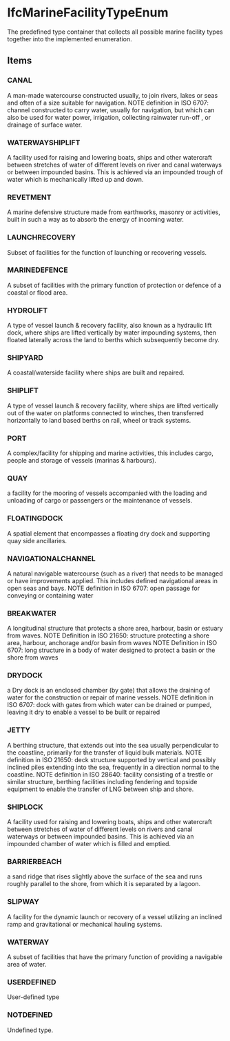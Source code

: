 # IfcMarineFacilityTypeEnum

The predefined type container that collects all possible marine facility types together into the implemented enumeration.
<!-- end of short definition -->


## Items

### CANAL
A man-made watercourse constructed usually, to join rivers, lakes or seas and often of a size suitable for navigation.
 NOTE definition in ISO 6707: channel constructed to carry water, usually for navigation, but which can also be used for water power, irrigation, collecting rainwater run-off , or drainage of surface water.

### WATERWAYSHIPLIFT
A facility used for raising and lowering boats, ships and other watercraft between stretches of water of different levels on river and canal waterways or between impounded basins. This is achieved via an impounded trough of water which is mechanically lifted up and down.

### REVETMENT
A marine defensive structure made from earthworks, masonry or activities, built in such a way as to absorb the energy of incoming water.

### LAUNCHRECOVERY
Subset of facilities for the function of launching or recovering vessels.

### MARINEDEFENCE
A subset of facilities with the primary function of protection or defence of a coastal or flood area.

### HYDROLIFT
A type of vessel launch & recovery facility, also known as a hydraulic lift dock, where ships are lifted vertically by water impounding systems, then floated laterally across the land to berths which subsequently become dry.

### SHIPYARD
A coastal/waterside facility where ships are built and repaired.

### SHIPLIFT
A type of vessel launch & recovery facility, where ships are lifted vertically out of the water on platforms connected to winches, then transferred horizontally to land based berths on rail, wheel or track systems.

### PORT
A complex/facility for shipping and marine activities, this includes cargo, people and storage of vessels (marinas & harbours).

### QUAY
a facility for the mooring of vessels accompanied with the loading and unloading of cargo or passengers or the maintenance of vessels.

### FLOATINGDOCK
A spatial element that encompasses a floating dry dock and supporting quay side ancillaries.

### NAVIGATIONALCHANNEL
A natural navigable watercourse (such as a river) that needs to be managed or have improvements applied. This includes defined navigational areas in open seas and bays.
 NOTE definition in ISO 6707: open passage for conveying or containing water

### BREAKWATER
A longitudinal structure that protects a shore area, harbour, basin or estuary from waves.
 NOTE Definition in ISO 21650: structure protecting a shore area, harbour, anchorage and/or basin from waves
 NOTE Definition in ISO 6707: long structure in a body of water designed to protect a basin or the shore from waves

### DRYDOCK
a Dry dock is an enclosed chamber (by gate) that allows the draining of water for the construction or repair of marine vessels.
 NOTE definition in ISO 6707: dock with gates from which water can be drained or pumped, leaving it dry to enable a vessel to be built or repaired

### JETTY
A berthing structure, that extends out into the sea usually perpendicular to the coastline, primarily for the transfer of liquid bulk materials.
 NOTE definition in ISO 21650: deck structure supported by vertical and possibly inclined piles extending into the sea, frequently in a direction normal to the coastline.
 NOTE definition in ISO 28640: facility consisting of a trestle or similar structure, berthing facilities including fendering and topside equipment to enable the transfer of LNG between ship and shore.

### SHIPLOCK
A facility used for raising and lowering boats, ships and other watercraft between stretches of water of different levels on rivers and canal waterways or between impounded basins. This is achieved via an impounded chamber of water which is filled and emptied.

### BARRIERBEACH
a sand ridge that rises slightly above the surface of the sea and runs roughly parallel to the shore, from which it is separated by a lagoon.

### SLIPWAY
A facility for the dynamic launch or recovery of a vessel utilizing an inclined ramp and gravitational or mechanical hauling systems.

### WATERWAY
A subset of facilities that have the primary function of providing a navigable area of water.

### USERDEFINED
User-defined type

### NOTDEFINED
Undefined type.
